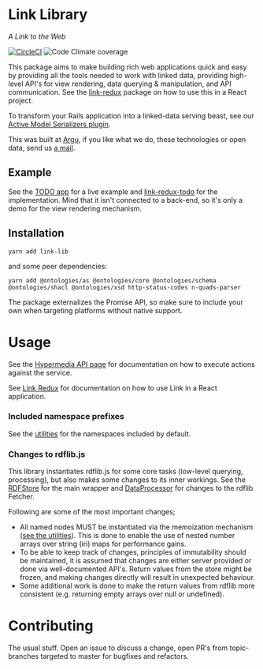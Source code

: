 # Link Library
*A Link to the Web*

[![CircleCI](https://img.shields.io/circleci/build/gh/fletcher91/link-lib)](https://circleci.com/gh/fletcher91/link-lib)
![Code Climate coverage](https://img.shields.io/codeclimate/coverage/fletcher91/link-lib)

This package aims to make building rich web applications quick and easy by providing all the tools
needed to work with linked data, providing high-level API's for view rendering, data querying
& manipulation, and API communication. See the [link-redux](https://github.com/fletcher91/link-redux) package on how to
use this in a React project.

To transform your Rails application into a linked-data serving beast, see our 
[Active Model Serializers plugin](https://github.com/argu-co/rdf-serializers).

This was built at [Argu](https://argu.co), if you like what we do, these technologies
or open data, send us [a mail](mailto:info@argu.co).

## Example
See the [TODO app](https://fletcher91.github.io/link-redux-todo/#/) for a live example and 
[link-redux-todo](https://github.com/fletcher91/link-redux-todo) for the implementation. Mind that it isn't connected to
a back-end, so it's only a demo for the view rendering mechanism.

## Installation

`yarn add link-lib`

and some peer dependencies:

`yarn add @ontologies/as @ontologies/core @ontologies/schema @ontologies/shacl @ontologies/xsd http-status-codes n-quads-parser`

The package externalizes the Promise API, so make sure to include your own when targeting platforms without native
support.

# Usage

See the [Hypermedia API page](https://github.com/fletcher91/link-lib/wiki/Hypermedia-API) for documentation on how to
execute actions against the service.

See [Link Redux](https://github.com/fletcher91/link-redux) for documentation on how to use Link in a React application.

### Included namespace prefixes

See the [utilities](https://github.com/fletcher91/link-lib/blob/master/src/utilities.ts) for the namespaces included by
default.

### Changes to rdflib.js
This library instantiates rdflib.js for some core tasks (low-level querying, processing), but also makes some changes to
its inner workings. See the [RDFStore](https://github.com/fletcher91/link-lib/blob/master/src/RDFStore.ts) for the main
wrapper and [DataProcessor](https://github.com/fletcher91/link-lib/blob/master/src/processor/DataProcessor.ts) for
changes to the rdflib Fetcher.

Following are some of the most important changes;

* All named nodes MUST be instantiated via the memoization mechanism 
([see the utilities](https://github.com/fletcher91/link-lib/blob/master/src/utilities.ts)). This is done to enable the 
use of nested number arrays over string (iri) maps for performance gains.
* To be able to keep track of changes, principles of immutability should be maintained, it is assumed that changes are
either server provided or done via well-documented API's. Return values from the store might be frozen, and making
changes directly will result in unexpected behaviour.
* Some additional work is done to make the return values from rdflib more consistent (e.g. returning empty arrays over
null or undefined).

# Contributing

The usual stuff. Open an issue to discuss a change, open PR's from topic-branches targeted to master for bugfixes and
refactors.
